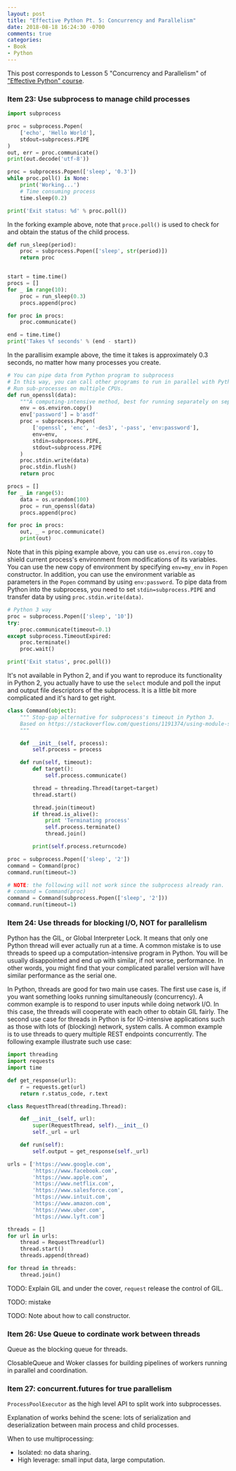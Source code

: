 ```yaml
---
layout: post
title: "Effective Python Pt. 5: Concurrency and Parallelism"
date: 2018-08-18 16:24:30 -0700
comments: true
categories: 
- Book
- Python
---
```


This post corresponds to Lesson 5 "Concurrency and Parallelism" of ["Effective Python" course](https://www.safaribooksonline.com/videos/effective-python/9780134175249).

<!--more-->

### Item 23: Use subprocess to manage child processes

``` python Typical usage of subprocess module
import subprocess

proc = subprocess.Popen(
    ['echo', 'Hello World'],
    stdout=subprocess.PIPE
)
out, err = proc.communicate()
print(out.decode('utf-8'))
```

``` python Simple forking example
proc = subprocess.Popen(['sleep', '0.3'])
while proc.poll() is None:
    print('Working...')
    # Time consuming process
    time.sleep(0.2)

print('Exit status: %d' % proc.poll())
```

In the forking example above, note that `proce.poll()` is used to check for and obtain the status of the child process.

``` python Parallelism wtih subprocess
def run_sleep(period):
    proc = subprocess.Popen(['sleep', str(period)])
    return proc


start = time.time()
procs = []
for _ in range(10):
    proc = run_sleep(0.3)
    procs.append(proc)

for proc in procs:
    proc.communicate()

end = time.time()
print('Takes %f seconds' % (end - start))
```

In the parallisim example above, the time it takes is approximately 0.3 seconds, no matter how many processes you create.

``` python Piping data from Python data to subprocess
# You can pipe data from Python program to subprocess
# In this way, you can call other programs to run in parallel with Python process.
# Run sub-processes on multiple CPUs.
def run_openssl(data):
    """A computing-intensive method, best for running separately on separate CPUs."""
    env = os.environ.copy()
    env['password'] = b'asdf'
    proc = subprocess.Popen(
        ['openssl', 'enc', '-des3', '-pass', 'env:password'],
        env=env,
        stdin=subprocess.PIPE,
        stdout=subprocess.PIPE
    )
    proc.stdin.write(data)
    proc.stdin.flush()
    return proc

procs = []
for _ in range(5):
    data = os.urandom(100)
    proc = run_openssl(data)
    procs.append(proc)

for proc in procs:
    out, _ = proc.communicate()
    print(out)
```

Note that in this piping example above, you can use `os.environ.copy` to shield current process's environment from modifications of its variables.
You can use the new copy of environment by specifying `env=my_env` in `Popen` constructor. 
In addition, you can use the environment variable as parameters in the `Popen` command by using `env:password`.
To pipe data from Python into the subprocess, you need to set `stdin=subprocess.PIPE` and transfer data by using `proc.stdin.write(data)`.

``` python Subprocess timeout in Python 3
# Python 3 way
proc = subprocess.Popen(['sleep', '10'])
try:
    proc.communicate(timeout=0.1)
except subprocess.TimeoutExpired:
    proc.terminate()
    proc.wait()

print('Exit status', proc.poll())
```

It's not available in Python 2, and if you want to reproduce its functionality in Python 2, you actually have to use the `select` module and poll the input and output file descriptors of the subprocess. 
It is a little bit more complicated and it's hard to get right.

``` python Stop-gap alternative in Python 2
class Command(object):
    """ Stop-gap alternative for subprocess's timeout in Python 3.
    Based on https://stackoverflow.com/questions/1191374/using-module-subprocess-with-timeout
    """

    def __init__(self, process):
        self.process = process

    def run(self, timeout):
        def target():
            self.process.communicate()

        thread = threading.Thread(target=target)
        thread.start()

        thread.join(timeout)
        if thread.is_alive():
            print 'Terminating process'
            self.process.terminate()
            thread.join()

        print(self.process.returncode)

proc = subprocess.Popen(['sleep', '2'])
command = Command(proc)
command.run(timeout=3)

# NOTE: the following will not work since the subprocess already ran.
# command = Command(proc)
command = Command(subprocess.Popen(['sleep', '2']))
command.run(timeout=1)
```

### Item 24: Use threads for blocking I/O, NOT for parallelism

Python has the GIL, or Global Interpreter Lock. 
It means that only one Python thread will ever actually run at a time. 
A common mistake is to use threads to speed up a computation-intensive program in Python.
You will be usually disappointed and end up with similar, if not worse, performance.
In other words, you might find that your complicated parallel version will have similar performance as the serial one.

In Python, threads are good for two main use cases. 
The first use case is, if you want something looks running simultaneously (concurrency).
A common example is to respond to user inputs while doing network I/O.
In this case, the threads will cooperate with each other to obtain GIL fairly.
The second use case for threads in Python is for IO-intensive applications such as those with lots of (blocking) network, system calls.
A common example is to use threads to query multiple REST endpoints concurrently.
The following example illustrate such use case:

``` python Use Python threads for network I/O
import threading
import requests
import time

def get_response(url):
    r = requests.get(url)
    return r.status_code, r.text

class RequestThread(threading.Thread):

    def __init__(self, url):
        super(RequestThread, self).__init__()
        self._url = url

    def run(self):
        self.output = get_response(self._url)

urls = ['https://www.google.com',
        'https://www.facebook.com',
        'https://www.apple.com',
        'https://www.netflix.com',
        'https://www.salesforce.com',
        'https://www.intuit.com',
        'https://www.amazon.com',
        'https://www.uber.com',
        'https://www.lyft.com']

threads = []
for url in urls:
    thread = RequestThread(url)
    thread.start()
    threads.append(thread)

for thread in threads:
    thread.join()
```

TODO: Explain GIL and under the cover, `request` release the control of GIL.

TODO: mistake

TODO: Note about how to call constructor.

### Item 26: Use Queue to cordinate work between threads

Queue as the blocking queue for threads.

ClosableQueue and Woker classes for building pipelines of workers running in parallel and coordination.

### Item 27: concurrent.futures for true parallelism

`ProcessPoolExecutor` as the high level API to split work into subprocesses.

Explanation of works behind the scene: lots of serialization and deserialization between main process and child processes.

When to use multiprocessing:

* Isolated: no data sharing.
* High leverage: small input data, large computation.
